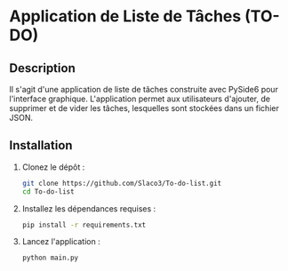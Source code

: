 # Application de Liste de Tâches (TO-DO)

## Description

Il s'agit d'une application de liste de tâches construite avec PySide6 pour l'interface graphique. L'application permet aux utilisateurs d'ajouter, de supprimer et de vider les tâches, lesquelles sont stockées dans un fichier JSON.

## Installation

1. Clonez le dépôt :

    ```bash
    git clone https://github.com/Slaco3/To-do-list.git
    cd To-do-list
    ```

2. Installez les dépendances requises :

    ```bash
    pip install -r requirements.txt
    ```

3. Lancez l'application :

    ```bash
    python main.py
    ```


